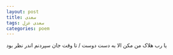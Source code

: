 ```yaml
---
layout: post
title: سعدی
tags: سعدی غزل
categories: poem
---
```


یا رب هلاک من مکن الا به دست دوست / تا وقت جان سپردنم اندر نظر بود
